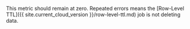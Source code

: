 This metric should remain at zero. Repeated errors means the [Row-Level TTL]({{ site.current_cloud_version }}/row-level-ttl.md) job is not deleting data.